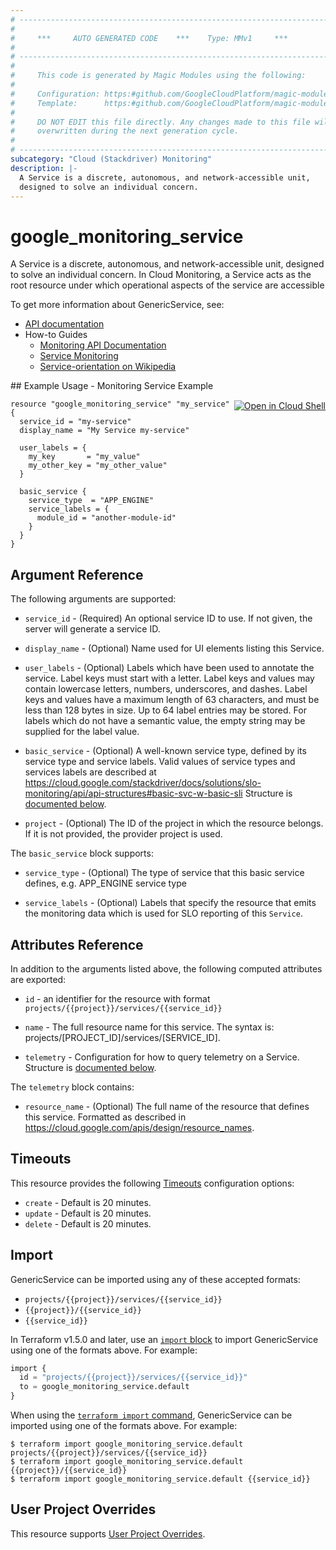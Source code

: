 ```yaml
---
# ----------------------------------------------------------------------------
#
#     ***     AUTO GENERATED CODE    ***    Type: MMv1     ***
#
# ----------------------------------------------------------------------------
#
#     This code is generated by Magic Modules using the following:
#
#     Configuration: https:#github.com/GoogleCloudPlatform/magic-modules/tree/main/mmv1/products/monitoring/GenericService.yaml
#     Template:      https:#github.com/GoogleCloudPlatform/magic-modules/tree/main/mmv1/templates/terraform/resource.html.markdown.tmpl
#
#     DO NOT EDIT this file directly. Any changes made to this file will be
#     overwritten during the next generation cycle.
#
# ----------------------------------------------------------------------------
subcategory: "Cloud (Stackdriver) Monitoring"
description: |-
  A Service is a discrete, autonomous, and network-accessible unit,
  designed to solve an individual concern.
---
```


# google_monitoring_service

A Service is a discrete, autonomous, and network-accessible unit,
designed to solve an individual concern. In Cloud Monitoring,
a Service acts as the root resource under which operational aspects of
the service are accessible


To get more information about GenericService, see:

* [API documentation](https://cloud.google.com/monitoring/api/ref_v3/rest/v3/services)
* How-to Guides
    * [Monitoring API Documentation](https://cloud.google.com/monitoring/api/v3/)
    * [Service Monitoring](https://cloud.google.com/monitoring/service-monitoring)
    * [Service-orientation on Wikipedia](https://en.wikipedia.org/wiki/Service-orientation)

<div class = "oics-button" style="float: right; margin: 0 0 -15px">
  <a href="https://console.cloud.google.com/cloudshell/open?cloudshell_git_repo=https%3A%2F%2Fgithub.com%2Fterraform-google-modules%2Fdocs-examples.git&cloudshell_image=gcr.io%2Fcloudshell-images%2Fcloudshell%3Alatest&cloudshell_print=.%2Fmotd&cloudshell_tutorial=.%2Ftutorial.md&cloudshell_working_dir=monitoring_service_example&open_in_editor=main.tf" target="_blank">
    <img alt="Open in Cloud Shell" src="//gstatic.com/cloudssh/images/open-btn.svg" style="max-height: 44px; margin: 32px auto; max-width: 100%;">
  </a>
</div>
## Example Usage - Monitoring Service Example


```hcl
resource "google_monitoring_service" "my_service" {
  service_id = "my-service"
  display_name = "My Service my-service"

  user_labels = {
    my_key       = "my_value"
    my_other_key = "my_other_value"
  }

  basic_service {
    service_type  = "APP_ENGINE"
    service_labels = {
      module_id = "another-module-id"
    }
  }
}
```

## Argument Reference

The following arguments are supported:


* `service_id` -
  (Required)
  An optional service ID to use. If not given, the server will generate a
  service ID.


* `display_name` -
  (Optional)
  Name used for UI elements listing this Service.

* `user_labels` -
  (Optional)
  Labels which have been used to annotate the service. Label keys must start
  with a letter. Label keys and values may contain lowercase letters,
  numbers, underscores, and dashes. Label keys and values have a maximum
  length of 63 characters, and must be less than 128 bytes in size. Up to 64
  label entries may be stored. For labels which do not have a semantic value,
  the empty string may be supplied for the label value.

* `basic_service` -
  (Optional)
  A well-known service type, defined by its service type and service labels.
  Valid values of service types and services labels are described at
  https://cloud.google.com/stackdriver/docs/solutions/slo-monitoring/api/api-structures#basic-svc-w-basic-sli
  Structure is [documented below](#nested_basic_service).

* `project` - (Optional) The ID of the project in which the resource belongs.
    If it is not provided, the provider project is used.



<a name="nested_basic_service"></a>The `basic_service` block supports:

* `service_type` -
  (Optional)
  The type of service that this basic service defines, e.g.
  APP_ENGINE service type

* `service_labels` -
  (Optional)
  Labels that specify the resource that emits the monitoring data
  which is used for SLO reporting of this `Service`.

## Attributes Reference

In addition to the arguments listed above, the following computed attributes are exported:

* `id` - an identifier for the resource with format `projects/{{project}}/services/{{service_id}}`

* `name` -
  The full resource name for this service. The syntax is:
  projects/[PROJECT_ID]/services/[SERVICE_ID].

* `telemetry` -
  Configuration for how to query telemetry on a Service.
  Structure is [documented below](#nested_telemetry).


<a name="nested_telemetry"></a>The `telemetry` block contains:

* `resource_name` -
  (Optional)
  The full name of the resource that defines this service.
  Formatted as described in
  https://cloud.google.com/apis/design/resource_names.

## Timeouts

This resource provides the following
[Timeouts](https://developer.hashicorp.com/terraform/plugin/sdkv2/resources/retries-and-customizable-timeouts) configuration options:

- `create` - Default is 20 minutes.
- `update` - Default is 20 minutes.
- `delete` - Default is 20 minutes.

## Import


GenericService can be imported using any of these accepted formats:

* `projects/{{project}}/services/{{service_id}}`
* `{{project}}/{{service_id}}`
* `{{service_id}}`


In Terraform v1.5.0 and later, use an [`import` block](https://developer.hashicorp.com/terraform/language/import) to import GenericService using one of the formats above. For example:

```tf
import {
  id = "projects/{{project}}/services/{{service_id}}"
  to = google_monitoring_service.default
}
```

When using the [`terraform import` command](https://developer.hashicorp.com/terraform/cli/commands/import), GenericService can be imported using one of the formats above. For example:

```
$ terraform import google_monitoring_service.default projects/{{project}}/services/{{service_id}}
$ terraform import google_monitoring_service.default {{project}}/{{service_id}}
$ terraform import google_monitoring_service.default {{service_id}}
```

## User Project Overrides

This resource supports [User Project Overrides](https://registry.terraform.io/providers/hashicorp/google/latest/docs/guides/provider_reference#user_project_override).
